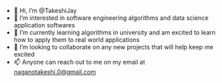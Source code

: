 - 👋 Hi, I’m @TakeshiJay
- 👀 I’m interested in software engineering algorithms and data science application softwares
- 🌱 I’m currently learning algorithms in university and am excited to learn how to apply them to real world applications
- 💞️ I’m looking to collaborate on any new projects that will help keep me excited 
- 📫 Anyone can reach out to me on my email at naganotakeshi.0@gmail.com

<!---
TakeshiJay/TakeshiJay is a ✨ special ✨ repository because its `README.md` (this file) appears on your GitHub profile.
You can click the Preview link to take a look at your changes.
--->
